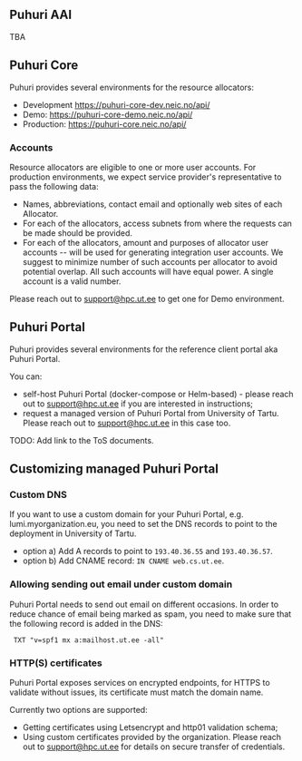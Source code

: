 ## Puhuri AAI

TBA

## Puhuri Core

Puhuri provides several environments for the resource allocators:

- Development https://puhuri-core-dev.neic.no/api/
- Demo: https://puhuri-core-demo.neic.no/api/
- Production: https://puhuri-core.neic.no/api/

### Accounts

Resource allocators are eligible to one or more user accounts.
For production environments, we expect service provider's representative to pass the following data:

- Names, abbreviations, contact email and optionally web sites of each Allocator.
- For each of the allocators, access subnets from where the requests can be made should be provided.
- For each of the allocators, amount and purposes of allocator user accounts -- will be used for generating integration user accounts.
  We suggest to minimize number of such accounts per allocator to avoid potential overlap. All such accounts will have
  equal power. A single account is a valid number.

Please reach out to support@hpc.ut.ee to get one for Demo environment.

## Puhuri Portal

Puhuri provides several environments for the reference client portal aka Puhuri Portal.

You can:

- self-host Puhuri Portal (docker-compose or Helm-based) - please reach out to support@hpc.ut.ee if you are
  interested in instructions;
- request a managed version of Puhuri Portal from University of Tartu. Please reach out to support@hpc.ut.ee in this
  case too.

TODO: Add link to the ToS documents.

## Customizing managed Puhuri Portal

### Custom DNS
If you want to use a custom domain for your Puhuri Portal, e.g. lumi.myorganization.eu, you need to set the DNS
records to point to the deployment in University of Tartu.

- option a) Add A records to point to ``193.40.36.55`` and ``193.40.36.57``.
- option b) Add CNAME record: ``IN CNAME web.cs.ut.ee``.

### Allowing sending out email under custom domain

Puhuri Portal needs to send out email on different occasions. In order to reduce chance of email being marked as spam,
you need to make sure that the following record is added in the DNS:

`` TXT "v=spf1 mx a:mailhost.ut.ee -all"``

### HTTP(S) certificates

Puhuri Portal exposes services on encrypted endpoints, for HTTPS to validate without issues, its certificate must match
the domain name.

Currently two options are supported:
- Getting certificates using Letsencrypt and http01 validation schema;
- Using custom certificates provided by the organization. Please reach out to support@hpc.ut.ee for details on secure
  transfer of credentials.
